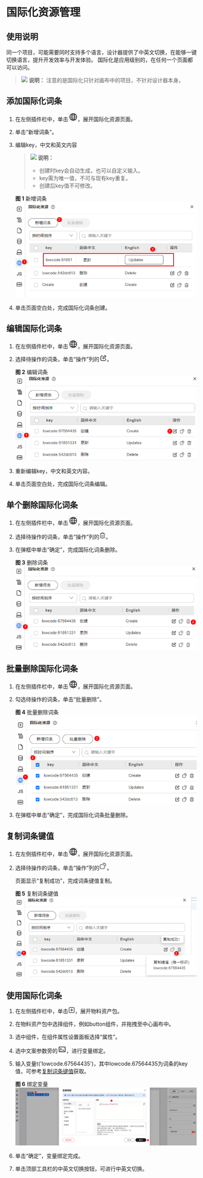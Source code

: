 # 国际化资源管理

## 使用说明

同一个项目，可能需要同时支持多个语言，设计器提供了中英文切换，在能够一键切换语言，提升开发效率与开发体验。 国际化是应用级别的，在任何一个页面都可以访问。

> ![](public_sys-resources/icon-note.gif) **说明：**
> 注意的是国际化只针对画布中的项目，不针对设计器本身。

## 添加国际化词条

1. 在左侧插件栏中，单击![](./imgs/icon-i18n.png)，展开国际化资源页面。
2. 单击“新增词条”。
3. 编辑key，中文和英文内容

   > ![](public_sys-resources/icon-note.gif) **说明：**
   >- 创建时key会自动生成，也可以自定义输入。
   >- key需为唯一值，不可与现有key重复。
   >- 创建后key值不可修改。

   **图 1**  新增词条  
   ![](./imgs/addWords.png "addWords")

4. 单击页面空白处，完成国际化词条创建。

## 编辑国际化词条

1. 在左侧插件栏中，单击![](./imgs/icon-i18n.png)，展开国际化资源页面。
2. 选择待操作的词条，单击“操作”列的![](./imgs/icon-edit.png)。

   **图 2**  编辑词条  
   ![](./imgs/editWord.png "editWord")

3. 重新编辑key，中文和英文内容。
4. 单击页面空白处，完成国际化词条编辑。

## 单个删除国际化词条

1. 在左侧插件栏中，单击![](./imgs/icon-i18n.png)，展开国际化资源页面。
2. 选择待操作的词条，单击“操作”列的![](./imgs/icon-del.png)。
3. 在弹框中单击“确定”，完成国际化词条删除。

   **图 3**  删除词条
   ![](./imgs/delWord.png "delWord")

## 批量删除国际化词条

1. 在左侧插件栏中，单击![](./imgs/icon-i18n.png)，展开国际化资源页面。
2. 勾选待操作的词条，单击“批量删除”。

   **图 4**  批量删除词条  
   ![](./imgs/delBatchWord.png "delBatchWord")

3. 在弹框中单击“确定”，完成国际化词条批量删除。

## 复制词条键值

1. 在左侧插件栏中，单击![](./imgs/icon-i18n.png)，展开国际化资源页面。
2. 选择待操作的词条，单击“操作”列的![](./imgs/icon-copy.png)。

   页面显示“复制成功”，完成词条键值复制。

   **图 5**  复制词条键值 
   ![](./imgs/copyKeyValue.png "复制词条键值")

## 使用国际化词条

1. 在左侧插件栏中，单击![](./imgs/icon-add.png)，展开物料资产包。
2. 在物料资产包中选择组件，例如button组件，并拖拽至中心画布中。
3. 选中组件，在组件属性设置面板选择“属性”。
4. 选中文案参数旁的![](./imgs/icon-code.png)，进行变量绑定。
5. 输入变量t\('lowcode.67564435'\)，其中lowcode.67564435为词条的key值，可参考[复制词条键值](#复制词条键值)获取。

   **图 6**  绑定变量 
   ![](./imgs/bindVariable-25.png "绑定变量-25")

6. 单击“确定”，变量绑定完成。
7. 单击顶部工具栏的中英文切换按钮，可进行中英文切换。

